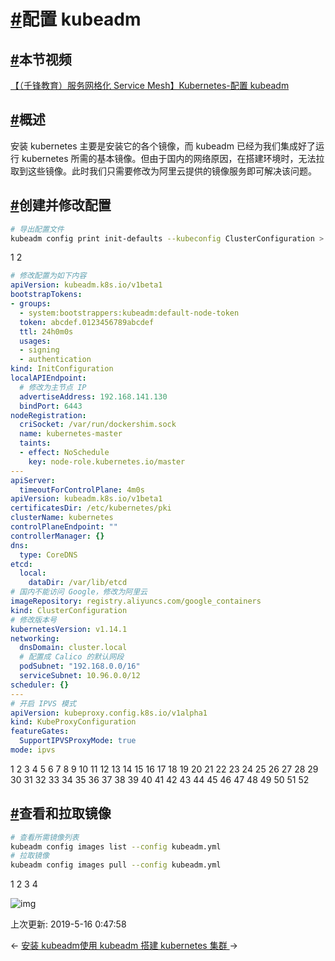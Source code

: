 # [#](https://funtl.com/zh/service-mesh-kubernetes/配置-kubeadm.html#配置-kubeadm)配置 kubeadm

## [#](https://funtl.com/zh/service-mesh-kubernetes/配置-kubeadm.html#本节视频)本节视频

[【（千锋教育）服务网格化 Service Mesh】Kubernetes-配置 kubeadm](https://www.bilibili.com/video/av52359802/?p=5)

## [#](https://funtl.com/zh/service-mesh-kubernetes/配置-kubeadm.html#概述)概述

安装 kubernetes 主要是安装它的各个镜像，而 kubeadm 已经为我们集成好了运行 kubernetes 所需的基本镜像。但由于国内的网络原因，在搭建环境时，无法拉取到这些镜像。此时我们只需要修改为阿里云提供的镜像服务即可解决该问题。

## [#](https://funtl.com/zh/service-mesh-kubernetes/配置-kubeadm.html#创建并修改配置)创建并修改配置

```bash
# 导出配置文件
kubeadm config print init-defaults --kubeconfig ClusterConfiguration > kubeadm.yml
```

1
2

```yaml
# 修改配置为如下内容
apiVersion: kubeadm.k8s.io/v1beta1
bootstrapTokens:
- groups:
  - system:bootstrappers:kubeadm:default-node-token
  token: abcdef.0123456789abcdef
  ttl: 24h0m0s
  usages:
  - signing
  - authentication
kind: InitConfiguration
localAPIEndpoint:
  # 修改为主节点 IP
  advertiseAddress: 192.168.141.130
  bindPort: 6443
nodeRegistration:
  criSocket: /var/run/dockershim.sock
  name: kubernetes-master
  taints:
  - effect: NoSchedule
    key: node-role.kubernetes.io/master
---
apiServer:
  timeoutForControlPlane: 4m0s
apiVersion: kubeadm.k8s.io/v1beta1
certificatesDir: /etc/kubernetes/pki
clusterName: kubernetes
controlPlaneEndpoint: ""
controllerManager: {}
dns:
  type: CoreDNS
etcd:
  local:
    dataDir: /var/lib/etcd
# 国内不能访问 Google，修改为阿里云
imageRepository: registry.aliyuncs.com/google_containers
kind: ClusterConfiguration
# 修改版本号
kubernetesVersion: v1.14.1
networking:
  dnsDomain: cluster.local
  # 配置成 Calico 的默认网段
  podSubnet: "192.168.0.0/16"
  serviceSubnet: 10.96.0.0/12
scheduler: {}
---
# 开启 IPVS 模式
apiVersion: kubeproxy.config.k8s.io/v1alpha1
kind: KubeProxyConfiguration
featureGates:
  SupportIPVSProxyMode: true
mode: ipvs
```

1
2
3
4
5
6
7
8
9
10
11
12
13
14
15
16
17
18
19
20
21
22
23
24
25
26
27
28
29
30
31
32
33
34
35
36
37
38
39
40
41
42
43
44
45
46
47
48
49
50
51
52

## [#](https://funtl.com/zh/service-mesh-kubernetes/配置-kubeadm.html#查看和拉取镜像)查看和拉取镜像

```bash
# 查看所需镜像列表
kubeadm config images list --config kubeadm.yml
# 拉取镜像
kubeadm config images pull --config kubeadm.yml
```

1
2
3
4

![img](https://funtl.com/assets1/Lusifer_20190510144633.png)

上次更新: 2019-5-16 0:47:58

← [安装 kubeadm](https://funtl.com/zh/service-mesh-kubernetes/安装-kubeadm.html)[使用 kubeadm 搭建 kubernetes 集群 ](https://funtl.com/zh/service-mesh-kubernetes/使用-kubeadm.html)→